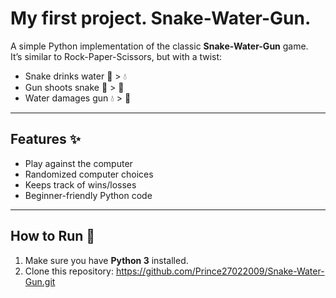 # My first project. Snake-Water-Gun.

A simple Python implementation of the classic **Snake-Water-Gun** game.  
It’s similar to Rock-Paper-Scissors, but with a twist:

- Snake drinks water 🐍 > 💧
- Gun shoots snake 🔫 > 🐍
- Water damages gun 💧 > 🔫

---

## Features ✨
- Play against the computer
- Randomized computer choices
- Keeps track of wins/losses
- Beginner-friendly Python code

---

## How to Run 🚀
1. Make sure you have **Python 3** installed.  
2. Clone this repository:
https://github.com/Prince27022009/Snake-Water-Gun.git
